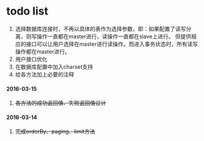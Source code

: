 # todo list

1. 选择数据库连接时，不再以具体的表作为选择参数，即：如果配置了读写分离，则写操作一直都在master进行，读操作一直都在slave上进行。
但提供相应的接口可以让用户选择在master进行读操作。而进入事务状态时，所有读写操作都在master进行。
2. 用户接口优化
3. 在数据库配置中加入charset支持
4. 给各方法加上必要的注释

#### 2016-03-15

1. ~~各方法的成功返回值、失败返回值设计~~

#### 2016-03-14

1. ~~完成orderBy、paging、limit方法~~